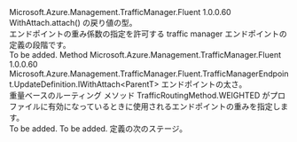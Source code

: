 <Type Name="IWithRoutingWeight&lt;ParentT&gt;" FullName="Microsoft.Azure.Management.TrafficManager.Fluent.TrafficManagerEndpoint.UpdateDefinition.IWithRoutingWeight&lt;ParentT&gt;">
  <TypeSignature Language="C#" Value="public interface IWithRoutingWeight&lt;ParentT&gt;" />
  <TypeSignature Language="ILAsm" Value=".class public interface auto ansi abstract IWithRoutingWeight`1&lt;ParentT&gt;" />
  <TypeSignature Language="DocId" Value="T:Microsoft.Azure.Management.TrafficManager.Fluent.TrafficManagerEndpoint.UpdateDefinition.IWithRoutingWeight`1" />
  <TypeSignature Language="VB.NET" Value="Public Interface IWithRoutingWeight(Of ParentT)" />
  <TypeSignature Language="F#" Value="type IWithRoutingWeight&lt;'ParentT&gt; = interface" />
  <AssemblyInfo>
    <AssemblyName>Microsoft.Azure.Management.TrafficManager.Fluent</AssemblyName>
    <AssemblyVersion>1.0.0.60</AssemblyVersion>
  </AssemblyInfo>
  <TypeParameters>
    <TypeParameter Name="ParentT" />
  </TypeParameters>
  <Interfaces />
  <Docs>
    <typeparam name="ParentT">WithAttach.attach() の戻り値の型。</typeparam>
    <summary>
            エンドポイントの重み係数の指定を許可する traffic manager エンドポイントの定義の段階です。
            </summary>
    <remarks>To be added.</remarks>
  </Docs>
  <Members>
    <Member MemberName="WithRoutingWeight">
      <MemberSignature Language="C#" Value="public Microsoft.Azure.Management.TrafficManager.Fluent.TrafficManagerEndpoint.UpdateDefinition.IWithAttach&lt;ParentT&gt; WithRoutingWeight (int weight);" />
      <MemberSignature Language="ILAsm" Value=".method public hidebysig newslot virtual instance class Microsoft.Azure.Management.TrafficManager.Fluent.TrafficManagerEndpoint.UpdateDefinition.IWithAttach`1&lt;!ParentT&gt; WithRoutingWeight(int32 weight) cil managed" />
      <MemberSignature Language="DocId" Value="M:Microsoft.Azure.Management.TrafficManager.Fluent.TrafficManagerEndpoint.UpdateDefinition.IWithRoutingWeight`1.WithRoutingWeight(System.Int32)" />
      <MemberSignature Language="VB.NET" Value="Public Function WithRoutingWeight (weight As Integer) As IWithAttach(Of ParentT)" />
      <MemberSignature Language="F#" Value="abstract member WithRoutingWeight : int -&gt; Microsoft.Azure.Management.TrafficManager.Fluent.TrafficManagerEndpoint.UpdateDefinition.IWithAttach&lt;'ParentT&gt;" Usage="iWithRoutingWeight.WithRoutingWeight weight" />
      <MemberType>Method</MemberType>
      <AssemblyInfo>
        <AssemblyName>Microsoft.Azure.Management.TrafficManager.Fluent</AssemblyName>
        <AssemblyVersion>1.0.0.60</AssemblyVersion>
      </AssemblyInfo>
      <ReturnValue>
        <ReturnType>Microsoft.Azure.Management.TrafficManager.Fluent.TrafficManagerEndpoint.UpdateDefinition.IWithAttach&lt;ParentT&gt;</ReturnType>
      </ReturnValue>
      <Parameters>
        <Parameter Name="weight" Type="System.Int32" />
      </Parameters>
      <Docs>
        <param name="weight">エンドポイントの太さ。</param>
        <summary>
            重量ベースのルーティング メソッド TrafficRoutingMethod.WEIGHTED がプロファイルに有効になっているときに使用されるエンドポイントの重みを指定します。
            </summary>
        <returns>To be added.</returns>
        <remarks>To be added.</remarks>
        <return>定義の次のステージ。</return>
      </Docs>
    </Member>
  </Members>
</Type>